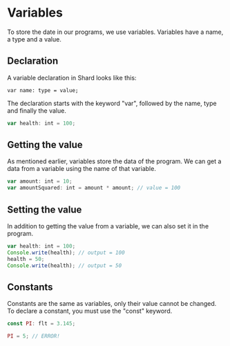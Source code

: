 # Variables
To store the date in our programs, we use variables. Variables have a name, a type and a value.
## Declaration
A variable declaration in Shard looks like this:
```
var name: type = value;
```
The declaration starts with the keyword "var", followed by the name, type and finally the value.
```js
var health: int = 100;
```
## Getting the value
As mentioned earlier, variables store the data of the program. We can get a data from a variable using the name of that variable.
```js
var amount: int = 10;
var amountSquared: int = amount * amount; // value = 100
```
## Setting the value
In addition to getting the value from a variable, we can also set it in the program.
```js
var health: int = 100;
Console.write(health); // output = 100
health = 50;
Console.write(health); // output = 50
```
## Constants
Constants are the same as variables, only their value cannot be changed. To declare a constant, you must use the "const" keyword.
```js
const PI: flt = 3.145;

PI = 5; // ERROR!
```